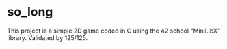 # so_long
This project is a simple 2D game coded in C using the 42 school "MiniLibX" library. Validated by 125/125.
